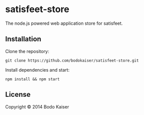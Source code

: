 # satisfeet-store

The node.js powered web application store for satisfeet.

## Installation

Clone the repository:

    git clone https://github.com/bodokaiser/satisfeet-store.git

Install dependencies and start:

    npm install && npm start

## License

Copyright © 2014 Bodo Kaiser
